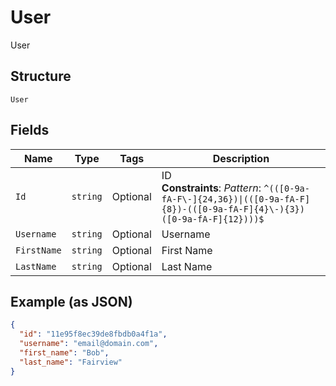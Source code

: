 
# User

User

## Structure

`User`

## Fields

| Name | Type | Tags | Description |
|  --- | --- | --- | --- |
| `Id` | `string` | Optional | ID<br>**Constraints**: *Pattern*: `^(([0-9a-fA-F\-]{24,36})\|(([0-9a-fA-F]{8})-(([0-9a-fA-F]{4}\-){3})([0-9a-fA-F]{12})))$` |
| `Username` | `string` | Optional | Username |
| `FirstName` | `string` | Optional | First Name |
| `LastName` | `string` | Optional | Last Name |

## Example (as JSON)

```json
{
  "id": "11e95f8ec39de8fbdb0a4f1a",
  "username": "email@domain.com",
  "first_name": "Bob",
  "last_name": "Fairview"
}
```


